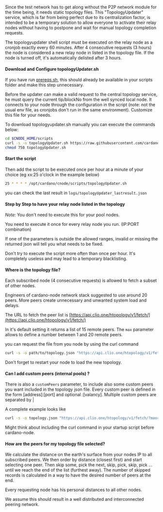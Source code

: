 Since the test network has to get along without the P2P network module for the time being, it needs static topology files. This "TopologyUpdater" service, which is far from being perfect due to its centralization factor, is intended to be a temporary solution to allow everyone to activate their relay nodes without having to postpone and wait for manual topology completion requests.

The topologyupdater shell script must be executed on the relay node as a cronjob exactly every 60 minutes. After 4 consecutive requests (3 hours) the node is considered a new relay node in listed in the topology file. If the node is turned off, it's automatically delisted after 3 hours.

#### Download and Configure topologyUpdater.sh

If you have run [prereqs.sh](basics.md#pre-requisites), this should already be available in your scripts folder and make this step unnecessary. 

Before the updater can make a valid request to the central topology service, he must query the current tip/blockNo from the well synced local node. It connects to your node through the configuration in the script (note: not the usual env file, as cronjobs don't run in the same environment). Customize this file for your needs.  


To download topologyupdater.sh manually you can execute the commands below:
``` bash
cd $CNODE_HOME/scripts
curl -s -o topologyUpdater.sh https://raw.githubusercontent.com/cardano-community/guild-operators/master/scripts/cnode-helper-scripts/topologyUpdater.sh
chmod 750 topologyUpdater.sh
```

#### Start the script
Then add the script to be executed once per hour at a minute of your choice (eg xx:25 o'clock in the example below)

``` bash
25 * * * * /opt/cardano/cnode/scripts/topologyUpdater.sh
```

you can check the last result in `logs/topologyUpdater_lastresult.json`


#### Step by Step to have your relay node listed in the topology

*Note:* You don't need to execute this for your pool nodes. 

You need to execute it once for every relay node you run. (IP:PORT combination)

If one of the parameters is outside the allowed ranges, invalid or missing the returned json will tell you what needs to be fixed.

Don't try to execute the script more often than once per hour. It's completely useless and may lead to a temporary blacklisting.


#### Where is the topology file?

Each subscribed node (4 consecutive requests) is allowed to fetch a subset of other nodes. 

Engineers of cardano-node network stack suggested to use around 20 peers. More peers create unnecessary and unwanted system load and delays.

The URL to fetch the peer list is [https://api.clio.one/htopology/v1/fetch/](https://api.clio.one/htopology/v1/fetch/)

In it's default setting it returns a list of 15 remote peers. The `max` parameter allows to define a number between 1 and 20 remote peers.

you can request the file from you node by using the curl command

``` bash
curl -s -o path/to/topology.json "https://api.clio.one/htopology/v1/fetch/?max=14"
```

Don't forget to restart your node to load the new topology. 

#### Can I add custom peers (internal pools) ?

There is also a `customPeers` parameter, to include also some custom peers you want included in the topology json file.  Every custom peer is defined in the form [address]:[port] and optional :[valancy]. Multiple custom peers are separated by | 

A complete example looks like

``` bash
curl -s -o topology.json "https://api.clio.one/htopology/v1/fetch/?max=12&customPeers=10.0.0.1:3001|10.0.0.2:3002|relays.mydomain.com:3003:3"
```

Might think about including the curl command in your startup script before cardano-node.

#### How are the peers for my topology file selected?

We calculate the distance on the earth's surface from your nodes IP to all subscribed peers. We then order by distance (closest first) and start selecting one peer. Then skip some, pick the next, skip, pick, skip, pick ... until we reach the end of the list (furthest away). The number of skipped records is calculated in a way to have the desired number of peers at the end.

Every requesting node has his personal distances to all other nodes. 

We assume this should result in a well distributed and interconnected peering network.


